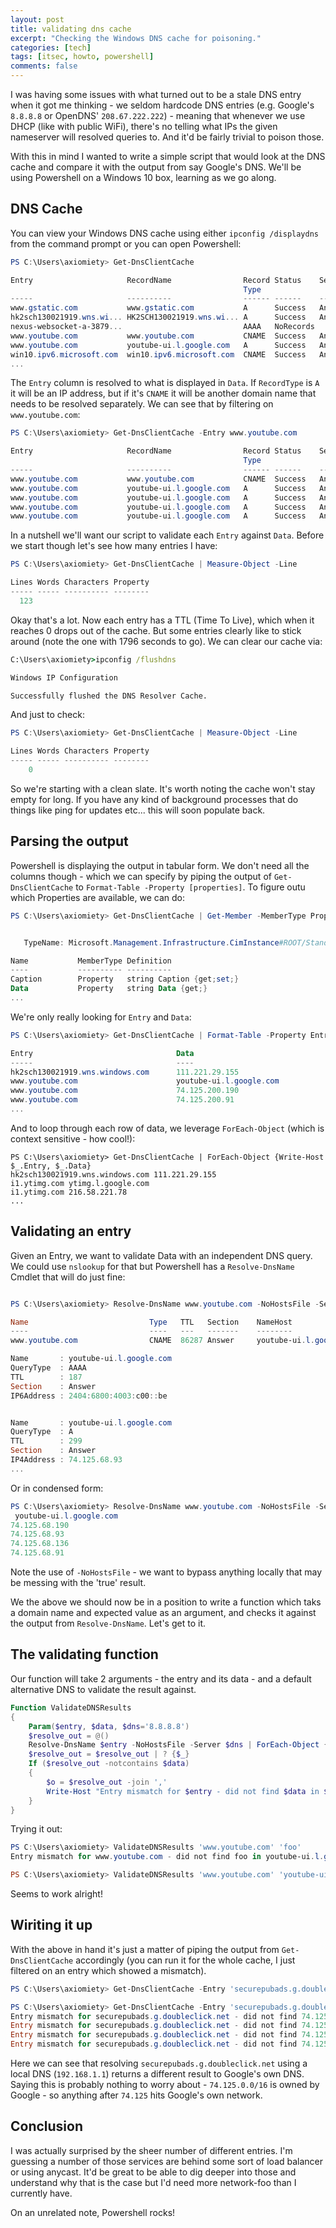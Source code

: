 ```yaml
---
layout: post
title: validating dns cache
excerpt: "Checking the Windows DNS cache for poisoning."
categories: [tech]
tags: [itsec, howto, powershell]
comments: false
---
```


I was having some issues with what turned out to be a stale DNS entry when it got me thinking - we seldom hardcode DNS entries (e.g. Google's `8.8.8.8` or OpenDNS' `208.67.222.222`) - meaning that whenever we use DHCP (like with public WiFi), there's no telling what IPs the given nameserver will resolved queries to. And it'd be fairly trivial to poison those.

With this in mind I wanted to write a simple script that would look at the DNS cache and compare it with the output from say Google's DNS. We'll be using Powershell on a Windows 10 box, learning as we go along.

## DNS Cache

You can view your Windows DNS cache using either `ipconfig /displaydns` from the command prompt or you can open Powershell:

~~~ powershell
PS C:\Users\axiomiety> Get-DnsClientCache

Entry                     RecordName                Record Status    Section TimeTo Data   Data                                                      
                                                    Type                     Live   Length                                                           
-----                     ----------                ------ ------    ------- ------ ------ ----                                                      
www.gstatic.com           www.gstatic.com           A      Success   Answer      38      4 216.58.221.67                                             
hk2sch130021919.wns.wi... HK2SCH130021919.wns.wi... A      Success   Answer    1796      4 111.221.29.155                                            
nexus-websocket-a-3879...                           AAAA   NoRecords                                                                                 
www.youtube.com           www.youtube.com           CNAME  Success   Answer      92      8 youtube-ui.l.google.com                                   
www.youtube.com           youtube-ui.l.google.com   A      Success   Answer      92      4 216.58.221.78                                             
win10.ipv6.microsoft.com  win10.ipv6.microsoft.com  CNAME  Success   Answer      80      8 windows.ipv6.microsoft.com.akadns.net
...
~~~

The `Entry` column is resolved to what is displayed in `Data`. If `RecordType` is `A` it will be an IP address, but if it's `CNAME` it will be another domain name that needs to be resolved separately. We can see that by filtering on `www.youtube.com`:

~~~ powershell
PS C:\Users\axiomiety> Get-DnsClientCache -Entry www.youtube.com

Entry                     RecordName                Record Status    Section TimeTo Data   Data                                                      
                                                    Type                     Live   Length                                                           
-----                     ----------                ------ ------    ------- ------ ------ ----                                                      
www.youtube.com           www.youtube.com           CNAME  Success   Answer       7      8 youtube-ui.l.google.com                                   
www.youtube.com           youtube-ui.l.google.com   A      Success   Answer       7      4 74.125.68.93                                              
www.youtube.com           youtube-ui.l.google.com   A      Success   Answer       7      4 74.125.68.91                                              
www.youtube.com           youtube-ui.l.google.com   A      Success   Answer       7      4 74.125.68.136                                             
www.youtube.com           youtube-ui.l.google.com   A      Success   Answer       7      4 74.125.68.190       
~~~

In a nutshell we'll want our script to validate each `Entry` against `Data`. Before we start though let's see how many entries I have:

~~~ powershell
PS C:\Users\axiomiety> Get-DnsClientCache | Measure-Object -Line

Lines Words Characters Property
----- ----- ---------- --------
  123                 
~~~

Okay that's a lot. Now each entry has a TTL (Time To Live), which when it reaches 0 drops out of the cache. But some entries clearly like to stick around (note the one with 1796 seconds to go). We can clear our cache via:

~~~ cmd
C:\Users\axiomiety>ipconfig /flushdns

Windows IP Configuration

Successfully flushed the DNS Resolver Cache.
~~~

And just to check:

~~~ powershell
PS C:\Users\axiomiety> Get-DnsClientCache | Measure-Object -Line

Lines Words Characters Property
----- ----- ---------- --------
    0     

~~~

So we're starting with a clean slate. It's worth noting the cache won't stay empty for long. If you have any kind of background processes that do things like ping for updates etc... this will soon populate back.

## Parsing the output

Powershell is displaying the output in tabular form. We don't need all the columns though - which we can specify by piping the output of `Get-DnsClientCache` to `Format-Table -Property [properties]`. To figure outu which Properties are available, we can do:

~~~ powershell
PS C:\Users\axiomiety> Get-DnsClientCache | Get-Member -MemberType Property


   TypeName: Microsoft.Management.Infrastructure.CimInstance#ROOT/StandardCimv2/MSFT_DNSClientCache

Name           MemberType Definition                   
----           ---------- ----------                   
Caption        Property   string Caption {get;set;}    
Data           Property   string Data {get;} 
...
~~~

We're only really looking for `Entry` and `Data`:

~~~ powershell
PS C:\Users\axiomiety> Get-DnsClientCache | Format-Table -Property Entry,Data

Entry                                Data                              
-----                                ----                              
hk2sch130021919.wns.windows.com      111.221.29.155                    
www.youtube.com                      youtube-ui.l.google.com           
www.youtube.com                      74.125.200.190                    
www.youtube.com                      74.125.200.91     
...
~~~

And to loop through each row of data, we leverage `ForEach-Object` (which is context sensitive - how cool!):

~~~ powerhsell
PS C:\Users\axiomiety> Get-DnsClientCache | ForEach-Object {Write-Host $_.Entry, $_.Data}
hk2sch130021919.wns.windows.com 111.221.29.155
i1.ytimg.com ytimg.l.google.com
i1.ytimg.com 216.58.221.78
...
~~~

## Validating an entry

Given an Entry, we want to validate Data with an independent DNS query. We could use `nslookup` for that but Powershell has a `Resolve-DnsName` Cmdlet that will do just fine:

~~~ powershell

PS C:\Users\axiomiety> Resolve-DnsName www.youtube.com -NoHostsFile -Server 8.8.8.8

Name                           Type   TTL   Section    NameHost                                                                                      
----                           ----   ---   -------    --------                                                                                      
www.youtube.com                CNAME  86287 Answer     youtube-ui.l.google.com                                                                       

Name       : youtube-ui.l.google.com
QueryType  : AAAA
TTL        : 187
Section    : Answer
IP6Address : 2404:6800:4003:c00::be


Name       : youtube-ui.l.google.com
QueryType  : A
TTL        : 299
Section    : Answer
IP4Address : 74.125.68.93
...
~~~

Or in condensed form:

~~~ powershell
PS C:\Users\axiomiety> Resolve-DnsName www.youtube.com -NoHostsFile -Server 8.8.8.8 -Type A | ForEach-Object {Write-Host $_.IP4Address,$_.NameHost}
 youtube-ui.l.google.com
74.125.68.190 
74.125.68.93 
74.125.68.136 
74.125.68.91 
~~~

Note the use of `-NoHostsFile` - we want to bypass anything locally that may be messing with the 'true' result.

We the above we should now be in a position to write a function which taks a domain name and expected value as an argument, and checks it against the output from `Resolve-DnsName`. Let's get to it.

## The validating function

Our function will take 2 arguments - the entry and its data - and a default alternative DNS to validate the result against.

~~~ powershell
Function ValidateDNSResults
{
    Param($entry, $data, $dns='8.8.8.8')
    $resolve_out = @()
    Resolve-DnsName $entry -NoHostsFile -Server $dns | ForEach-Object {$resolve_out += $_.IP4Address; $resolve_out += $_.NameHost}
    $resolve_out = $resolve_out | ? {$_}  
    If ($resolve_out -notcontains $data)
    {
        $o = $resolve_out -join ','
        Write-Host "Entry mismatch for $entry - did not find $data in $o" -foregroundcolor Red
    }
}
~~~

Trying it out:

~~~ powershell
PS C:\Users\axiomiety> ValidateDNSResults 'www.youtube.com' 'foo'
Entry mismatch for www.youtube.com - did not find foo in youtube-ui.l.google.com,74.125.68.190,74.125.68.91,74.125.68.136,74.125.68.93

PS C:\Users\axiomiety> ValidateDNSResults 'www.youtube.com' 'youtube-ui.l.google.com'
~~~

Seems to work alright!

## Wiriting it up

With the above in hand it's just a matter of piping the output from `Get-DnsClientCache` accordingly (you can run it for the whole cache, I just filtered on an entry which showed a mismatch).

~~~ powershell
PS C:\Users\axiomiety> Get-DnsClientCache -Entry 'securepubads.g.doubleclick.net' | ForEach-Object {ValidateDNSResults $_.Entry $_.Data '192.168.1.1'}

PS C:\Users\axiomiety> Get-DnsClientCache -Entry 'securepubads.g.doubleclick.net' | ForEach-Object {ValidateDNSResults $_.Entry $_.Data '8.8.8.8'}
Entry mismatch for securepubads.g.doubleclick.net - did not find 74.125.68.155 in partnerad.l.doubleclick.net,74.125.200.157,74.125.200.154,74.125.200.156,74.125.200.155
Entry mismatch for securepubads.g.doubleclick.net - did not find 74.125.68.154 in partnerad.l.doubleclick.net,74.125.200.157,74.125.200.156,74.125.200.155,74.125.200.154
Entry mismatch for securepubads.g.doubleclick.net - did not find 74.125.68.156 in partnerad.l.doubleclick.net,74.125.200.155,74.125.200.157,74.125.200.156,74.125.200.154
Entry mismatch for securepubads.g.doubleclick.net - did not find 74.125.68.157 in partnerad.l.doubleclick.net,74.125.200.155,74.125.200.157,74.125.200.156,74.125.200.154
~~~

Here we can see that resolving `securepubads.g.doubleclick.net` using a local DNS (`192.168.1.1`) returns a different result to Google's own DNS. Saying this is probably nothing to worry about - `74.125.0.0/16` is owned by Google - so anything after `74.125` hits Google's own network. 

## Conclusion

I was actually surprised by the sheer number of different entries. I'm guessing a number of those services are behind some sort of load balancer or using anycast. It'd be great to be able to dig deeper into those and understand why that is the case but I'd need more network-foo than I currently have.

On an unrelated note, Powershell rocks!

